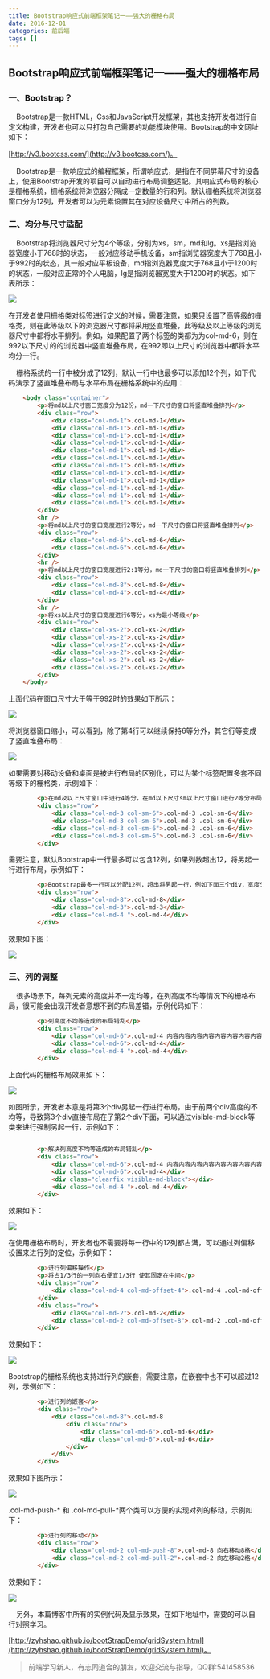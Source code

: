 ```yaml
---
title: Bootstrap响应式前端框架笔记一——强大的栅格布局
date: 2016-12-01
categories: 前后端
tags: []
---
```

## Bootstrap响应式前端框架笔记一——强大的栅格布局

### 一、Bootstrap？

    Bootstrap是一款HTML，Css和JavaScript开发框架，其也支持开发者进行自定义构建，开发者也可以只打包自己需要的功能模块使用。Bootstrap的中文网址如下：

[http://v3.bootcss.com/](http://v3.bootcss.com/)。

    Bootstrap是一款响应式的编程框架，所谓响应式，是指在不同屏幕尺寸的设备上，使用Bootstrap开发的项目可以自动进行布局调整适配。其响应式布局的核心是栅格系统，栅格系统将浏览器分隔成一定数量的行和列。默认栅格系统将浏览器窗口分为12列，开发者可以为元素设置其在对应设备尺寸中所占的列数。

### 二、均分与尺寸适配

    Bootstrap将浏览器尺寸分为4个等级，分别为xs，sm，md和lg。xs是指浏览器宽度小于768时的状态，一般对应移动手机设备，sm指浏览器宽度大于768且小于992时的状态，其一般对应平板设备，md指浏览器宽度大于768且小于1200时的状态，一般对应正常的个人电脑，lg是指浏览器宽度大于1200时的状态。如下表所示：

![](https://static.oschina.net/uploads/space/2016/1201/171021_lNnQ_2340880.png)

在开发者使用栅格类对标签进行定义的时候，需要注意，如果只设置了高等级的栅格类，则在此等级以下的浏览器尺寸都将采用竖直堆叠，此等级及以上等级的浏览器尺寸中都将水平排列。例如，如果配置了两个标签的类都为为col-md-6，则在992以下尺寸的的浏览器中竖直堆叠布局，在992即以上尺寸的浏览器中都将水平均分一行。

    栅格系统的一行中被分成了12列，默认一行中也最多可以添加12个列，如下代码演示了竖直堆叠布局与水平布局在栅格系统中的应用：

```html
    <body class="container">
        <p>将md以上尺寸窗口宽度分为12份，md一下尺寸的窗口将竖直堆叠排列</p>
        <div class="row">
            <div class="col-md-1">.col-md-1</div>
            <div class="col-md-1">.col-md-1</div>
            <div class="col-md-1">.col-md-1</div>
            <div class="col-md-1">.col-md-1</div>
            <div class="col-md-1">.col-md-1</div>
            <div class="col-md-1">.col-md-1</div>
            <div class="col-md-1">.col-md-1</div>
            <div class="col-md-1">.col-md-1</div>
            <div class="col-md-1">.col-md-1</div>
            <div class="col-md-1">.col-md-1</div>
            <div class="col-md-1">.col-md-1</div>
            <div class="col-md-1">.col-md-1</div>
        </div>
        <hr />
        <p>将md以上尺寸的窗口宽度进行2等分，md一下尺寸的窗口将竖直堆叠排列</p>
        <div class="row">
            <div class="col-md-6">.col-md-6</div>
            <div class="col-md-6">.col-md-6</div>
        </div>
        <hr />
        <p>将md以上尺寸的窗口宽度进行2:1等分，md一下尺寸的窗口将竖直堆叠排列</p>
        <div class="row">
            <div class="col-md-8">.col-md-8</div>
            <div class="col-md-4">.col-md-4</div>
        </div>
        <hr />
        <p>将xs以上尺寸的窗口宽度进行6等分，xs为最小等级</p>
        <div class="row">
            <div class="col-xs-2">.col-xs-2</div>
            <div class="col-xs-2">.col-xs-2</div>
            <div class="col-xs-2">.col-xs-2</div>
            <div class="col-xs-2">.col-xs-2</div>
            <div class="col-xs-2">.col-xs-2</div>
            <div class="col-xs-2">.col-xs-2</div>
        </div>
    </body>
```

上面代码在窗口尺寸大于等于992时的效果如下所示：

![](https://static.oschina.net/uploads/space/2016/1201/175411_g7zz_2340880.png)

将浏览器窗口缩小，可以看到，除了第4行可以继续保持6等分外，其它行等变成了竖直堆叠布局：

![](https://static.oschina.net/uploads/space/2016/1201/175610_8LXe_2340880.png)

如果需要对移动设备和桌面是被进行布局的区别化，可以为某个标签配置多套不同等级下的栅格类，示例如下：

```html
        <p>在md及以上尺寸窗口中进行4等分，在md以下尺寸sm以上尺寸窗口进行2等分布局，在sm以下储存窗口进行竖直堆叠布局</p>
        <div class="row">
            <div class="col-md-3 col-sm-6">.col-md-3 .col-sm-6</div>
            <div class="col-md-3 col-sm-6">.col-md-3 .col-sm-6</div>
            <div class="col-md-3 col-sm-6">.col-md-3 .col-sm-6</div>
            <div class="col-md-3 col-sm-6">.col-md-3 .col-sm-6</div>
        </div>
```

需要注意，默认Bootstrap中一行最多可以包含12列，如果列数超出12，将另起一行进行布局，示例如下：

```html
        <p>Bootstrap最多一行可以分配12列，超出将另起一行，例如下面三个div，宽度分别为8，3，4，第3个div将另起一行布局</p>
        <div class="row">
            <div class="col-md-8">.col-md-8</div>
            <div class="col-md-3">.col-md-3</div>
            <div class="col-md-4 ">.col-md-4</div>
        </div>
```

效果如下图：

![](https://static.oschina.net/uploads/space/2016/1201/180807_Zgks_2340880.png)

### 三、列的调整

    很多场景下，每列元素的高度并不一定均等，在列高度不均等情况下的栅格布局，很可能会出现开发者意想不到的布局差错，示例代码如下：

```html
        <p>列高度不均等造成的布局错乱</p>
        <div class="row">
            <div class="col-md-6">.col-md-4 内容内容内容内容内容内容内容内容内容内容内容内容内容内容内容内容内容内容内容内容内容内容内容内容内容内容</div>
            <div class="col-md-6">.col-md-4</div>
            <div class="col-md-4 ">.col-md-4</div>
        </div>
```

上面代码的栅格布局效果如下：

![](https://static.oschina.net/uploads/space/2016/1201/182336_aSc2_2340880.png)

如图所示，开发者本意是将第3个div另起一行进行布局，由于前两个div高度的不均等，导致第3个div直接布局在了第2个div下面，可以通过visible-md-block等类来进行强制另起一行，示例如下：

```html

        <p>解决列高度不均等造成的布局错乱</p>
        <div class="row">
            <div class="col-md-6">.col-md-4 内容内容内容内容内容内容内容内容内容内容内容内容内容内容内容内容内容内容内容内容内容内容内容内容内容内容</div>
            <div class="col-md-6">.col-md-4</div>
            <div class="clearfix visible-md-block"></div>
            <div class="col-md-4 ">.col-md-4</div>
        </div>
```

效果如下：

![](https://static.oschina.net/uploads/space/2016/1201/182904_vluP_2340880.png)

在使用栅格布局时，开发者也不需要将每一行中的12列都占满，可以通过列偏移设置来进行列的定位，示例如下：

```html
        <p>进行列偏移操作</p>
        <p>将占1/3行的一列向右便宜1/3行 使其固定在中间</p>
        <div class="row">
            <div class="col-md-4 col-md-offset-4">.col-md-4 .col-md-offset-4</div>
        </div>
        <div class="row">
            <div class="col-md-2">.col-md-2</div>
            <div class="col-md-2 col-md-offset-8">.col-md-2 .col-md-offset-8</div>
        </div>
```

效果如下：

![](https://static.oschina.net/uploads/space/2016/1201/184732_CDUs_2340880.png)

Bootstrap的栅格系统也支持进行列的嵌套，需要注意，在嵌套中也不可以超过12列，示例如下：

```html
        <p>进行列的嵌套</p>
        <div class="row">
            <div class="col-md-8">.col-md-8
                <div class="row">
                    <div class="col-md-6">.col-md-6</div>
                    <div class="col-md-6">.col-md-6</div>
                </div>
            </div>
        </div>
```

效果如下图所示：

![](https://static.oschina.net/uploads/space/2016/1201/185935_9JVV_2340880.png)

.col-md-push-* 和 .col-md-pull-*两个类可以方便的实现对列的移动，示例如下：

```html
        <p>进行列的移动</p>
        <div class="row">
            <div class="col-md-2 col-md-push-8">.col-md-8 向右移动8格</div>
            <div class="col-md-2 col-md-pull-2">.col-md-2 向左移动2格</div>
        </div>
```

效果如下：

![](https://static.oschina.net/uploads/space/2016/1201/191556_CtgZ_2340880.png)

    另外，本篇博客中所有的实例代码及显示效果，在如下地址中，需要的可以自行对照学习。

[http://zyhshao.github.io/bootStrapDemo/gridSystem.html](http://zyhshao.github.io/bootStrapDemo/gridSystem.html)。

> 前端学习新人，有志同道合的朋友，欢迎交流与指导，QQ群:541458536
